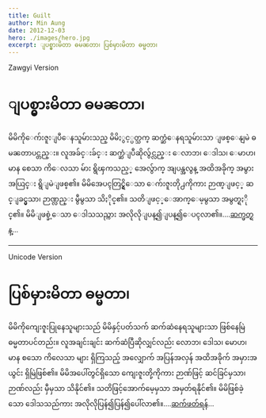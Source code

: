 ```yaml
---
title: Guilt
author: Min Aung
date: 2012-12-03
hero: ./images/hero.jpg
excerpt: ျပစ္မွားမိတာ ဓမၼတာ၊ ပြစ်မှားမိတာ ဓမ္မတာ၊
---
```

Zawgyi Version
# ျပစ္မွားမိတာ ဓမၼတာ၊
မိမိကိုေက်းဇူးျပဳေနသူမ်ားသည္ မိမိႏွင့္ပတ္သက္ ဆက္ဆံေနရသူမ်ားသာ ျဖစ္ေနျမဲ ဓမၼတာပင္တည္း။ လူအခ်င္းခ်င္း ဆက္ဆံျပီဆိုလွ်င္လည္း ေလာဘ၊ ေဒါသ၊ ေမာဟ၊ မာန စေသာ ကိေလသာ မ်ား ရွိၾကသည့္ အေလွ်ာက္ အျပန္အလွန္ အထိအခိုက္ အမွားအယြင္း ရွိျမဲျဖစ္၏။ မိမိအေပၚတြင္ရွိေသာ ေက်းဇူးတို႕ကိုကား ဉာဏ္ျဖင့္ ဆင္ျခင္မွသာ၊ ဉာဏ္လည္း မွီမွသာ သိႏိုင္၏။ သတိျဖင့္ေအာက္ေမ့မွသာ အမွတ္ရႏိုင္၏။ မိမိျဖစ္ခဲ့ေသာ ေဒါသသည္ကား အလိုလိုျပန္၍ျပန္၍ေပၚလာ၏။….[ဆက္ဖတ္ရန္](http://buddhismworld.ning.com/profiles/blogs/6371237:BlogPost:268913)...

---
Unicode Version
# ပြစ်မှားမိတာ ဓမ္မတာ၊
မိမိကိုကျေးဇူးပြုနေသူများသည် မိမိနှင့်ပတ်သက် ဆက်ဆံနေရသူများသာ ဖြစ်နေမြဲ ဓမ္မတာပင်တည်း။ လူအချင်းချင်း ဆက်ဆံပြီဆိုလျှင်လည်း လောဘ၊ ဒေါသ၊ မောဟ၊ မာန စသော ကိလေသာ များ ရှိကြသည့် အလျှောက် အပြန်အလှန် အထိအခိုက် အမှားအယွင်း ရှိမြဲဖြစ်၏။ မိမိအပေါ်တွင်ရှိသော ကျေးဇူးတို့ကိုကား ဉာဏ်ဖြင့် ဆင်ခြင်မှသာ၊ ဉာဏ်လည်း မှီမှသာ သိနိုင်၏။ သတိဖြင့်အောက်မေ့မှသာ အမှတ်ရနိုင်၏။ မိမိဖြစ်ခဲ့သော ဒေါသသည်ကား အလိုလိုပြန်၍ပြန်၍ပေါ်လာ၏။….[ဆက်ဖတ်ရန်](http://buddhismworld.ning.com/profiles/blogs/6371237:BlogPost:268913)...
